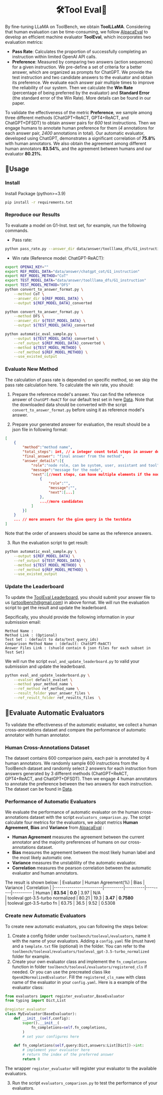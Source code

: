 <div align= "center">
    <h1> 🛠️Tool Eval🤖</h1>
</div>

By fine-tuning LLaMA on ToolBench, we obtain **ToolLLaMA**. Considering that human evaluation can be time-consuming, we follow [AlpacaEval](https://tatsu-lab.github.io/alpaca_eval/) to develop an efficient machine evaluator **ToolEval**, which incorporates two evaluation metrics:
 - **Pass Rate**: Calculates the proportion of successfully completing an instruction within limited OpenAI API calls. 
 - **Preference**: Measured by comparing two answers (action sequences) for a given instruction. We pre-define a set of criteria for a better answer, which are organized as prompts for ChatGPT. We provide the test instruction and two candidate answers to the evaluator and obtain its preference. We evaluate each answer pair multiple times to improve the reliability of our system. Then we calculate the **Win Rate** (percentage of being preferred by the evaluator) and **Standard Error** (the standard error of the Win Rate). More details can be found in our paper.

To validate the effectiveness of the metric **Preference**, we sample among three different methods (ChatGPT+ReACT, GPT4+ReACT, and ChatGPT+DFSDT) to obtain answer pairs for *600* test instructions. Then we engage humans to annotate human preference for them (*4* annotations for each answer pair, *2400* annotations in total).
Our automatic evaluator, developed using ChatGPT, demonstrates a significant correlation of **75.8%** with human annotators.
We also obtain the agreement among different human annotators **83.54%**, and the agreement between humans and our evaluator **80.21%**.

## 🚀Usage
### Install
Install Package (python>=3.9)
```bash
pip install -r requirements.txt
```

### Reproduce our Results

To evaluate a model on G1-Inst. test set, for example, run the following commands.
- Pass rate:
```bash
python pass_rate.py --answer_dir data/answer/toolllama_dfs/G1_instruction
```
- Win rate (Reference model: ChatGPT-ReACT):
```bash
export OPENAI_KEY=""
export REF_MODEL_DATA="data/answer/chatgpt_cot/G1_instruction"
export REF_MODEL_METHOD="CoT"
export TEST_MODEL_DATA="data/answer/toolllama_dfs/G1_instruction"
export TEST_MODEL_METHOD="DFS"
python convert_to_answer_format.py \
    --method CoT \
    --answer_dir ${REF_MODEL_DATA} \
    --output ${REF_MODEL_DATA}_converted

python convert_to_answer_format.py \
    --method DFS \
    --answer_dir ${TEST_MODEL_DATA} \
    --output ${TEST_MODEL_DATA}_converted

python automatic_eval_sample.py \
    --output ${TEST_MODEL_DATA}_converted \
    --ref_output ${REF_MODEL_DATA}_converted \
    --method ${TEST_MODEL_METHOD} \
    --ref_method ${REF_MODEL_METHOD} \
    --use_existed_output
```

### Evaluate New Method

The calculation of pass rate is depended on specific method, so we skip the pass rate calculation here.
To calculate the win rate, you should:

1. Prepare the reference model's answer. You can find the reference answer of `ChatGPT-ReACT` for our default test set in here [Data](https://drive.google.com/drive/folders/1yBUQ732mPu-KclJnuQELEhtKakdXFc3J).
Note that the downloaded data should be converted with the script `convert_to_answer_format.py` before using it as reference model's answer.

2. Prepare your generated answer for evaluation, the result should be a json file in following format:

```json
[
    {
        "method":"method name",
        "total_steps": int, // a integer count total steps in answer details
        "final_answer": "final answer from the method",
        "answer_details":[{
            "role":"node role, can be system, user, assistant and tool",
            "message":"message for the node",
            "next":[//next steps, can have multiple elements if the node have multiple candidates.
                {
                    "role":"",
                    "message":"",
                    "next":[...]
                },
                ...//more candidates
            ]
        }]
    }
    ... // more answers for the give query in the testdata
]
```
Note that the order of answers should be same as the reference answers.

3. Run the evaluation script to get result:

```bash
python automatic_eval_sample.py \
    --output ${REF_MODEL_DATA} \
    --ref_output ${TEST_MODEL_DATA} \
    --method ${TEST_MODEL_METHOD} \
    --ref_method ${REF_MODEL_METHOD} \
    --use_existed_output
```


### Update the Leaderboard

To update the [ToolEval Leaderboard](https://openbmb.github.io/ToolBench/), you should submit your answer file to us (urtoolbench@gmail.com) in above format.
We will run the evaluation script to get the result and update the leaderboard.

Sepcifically, you should provide the following information in your submission email:
```
Method Name :
Method Link : (Optional)
Test Set : (default to data/test_query_ids)
Comparison Method Name : (default: ChatGPT-ReACT) 
Answer Files Link : (shuold contain 6 json files for each subset in Test Set)
```

We will run the script `eval_and_update_leaderboard.py` to valid your submission and update the leaderboard.
```bash
python eval_and_update_leaderboard.py \
    --evalset default_evalset \
    --method your_method_name \
    --ref_method ref_method_name \
    --result_folder your_answer_files \
    --ref_result_folder ref_results_files  \
```


## 🔨Evaluate Automatic Evaluators

To validate the effectiveness of the automatic evaluator, we collect a human cross-annotations dataset and compare the performance of automatic annotator with human annotator.

### Human Cross-Annotations Dataset
The dataset contains 600 comparison pairs, each pair is annotated by 4 human annotators.
We randomly sample 600 instructions from the ToolBench dataset and randomly select 2 answers for each instruction from answers generated by 3 different methods (ChatGPT+ReACT, GPT4+ReACT, and ChatGPT+DFSDT).
Then we engage 4 human annotators to annotate the preference between the two answers for each instruction.
The dataset can be found in [Data](https://drive.google.com/drive/folders/1yBUQ732mPu-KclJnuQELEhtKakdXFc3J).

### Performance of Automatic Evaluators
We evaluate the performance of automatic evaluator on the human cross-annotations dataset with the script `evaluators_comparison.py`.
The script calculate four metrics for the evaluators, we adopt metrics **Human Agreement**, **Bias** and **Variance** from [AlpacaEval](https://github.com/tatsu-lab/alpaca_eval/tree/main)
:
- **Human Agreement** measures the agreement between the current annotator and the majority preferences of humans on our cross-annotations dataset.
- **Bias** measures the agreement between the most likely human label and the most likely automatic one.
- **Variance** measures the unstablility of the automatic evaluator.
- **Correlation** measures the pearson correlation between the automatic evaluator and human annotators.


The result is shown below:
| Evaluator                   | Human Agreement(%) | Bias | Variance | Correlation |
|-------------------------|----------|----------|---------|----------
| Human          | **83.54**   | **0.0**  | 3.97  | N/A   
| tooleval gpt-3.5-turbo normalized           | 80.21       | 19.3       | **3.47**      | **0.7580**       
| tooleval gpt-3.5-turbo fn  | 63.75       | 36.5       | 9.52      | 0.5308       


### Create new Automatic Evaluators
To create new automatic evaluators, you can following the steps below:
1. Create a config folder under `toolbench/tooleval/evaluators`, name it with the name of your evaluators.
Adding a `config.yaml` file (must have) and a `template.txt` file (optional) in the folder.
You can refer to the `toolbench/tooleval/evaluators/tooleval_gpt-3.5-turbo_normalized` folder for example. 
2. Create your own evaluator class and implement the `fn_completions` function in folder `toolbench/tooleval/evaluators/registered_cls` if needed.
Or you can use the precreated class like `OpenAINormalizedEvaluator`.
Fill the `registered_cls_name` with class name of the evaluator in your `config.yaml`.
Here is a example of the evaluator class: 
```Python
from evaluators import register_evaluator,BaseEvaluator
from typing import Dict,List

@register_evaluator
class MyEvaluator(BaseEvaluator):
    def __init__(self,config):
        super().__init__(
            fn_completions=self.fn_completions,
        )
        # set your configures here
    
    def fn_completions(self,query:Dict,answers:List[Dict])->int:
        # implement your evaluator here
        # return the index of the preferred answer
        return 0
```
The wrapper `register_evaluator` will register your evaluator to the available evaluators.

3. Run the script `evaluators_comparison.py` to test the performance of your evaluators.
